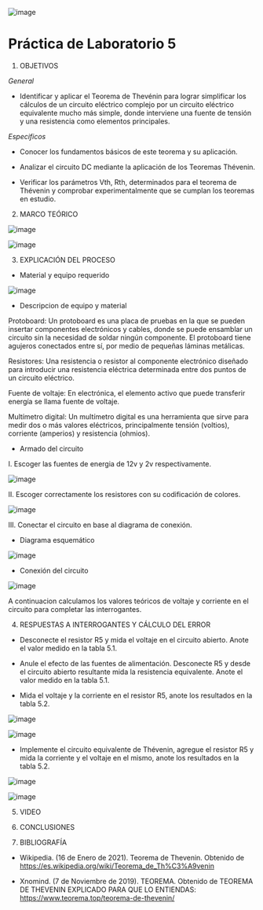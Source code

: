 ![image](https://user-images.githubusercontent.com/85137398/126711389-6d9a6260-111b-44c5-b987-e0450280a0ed.png)

# Práctica de Laboratorio 5

1. OBJETIVOS

*General*

- Identificar y aplicar el Teorema de Thevénin para lograr simplificar los cálculos de un circuito eléctrico complejo por un circuito eléctrico equivalente mucho más simple, donde interviene una fuente de tensión y una resistencia como elementos principales. 

*Especificos*

- Conocer los fundamentos básicos de este teorema y su aplicación.

-	Analizar el circuito DC mediante la aplicación de los Teoremas Thévenin.

- Verificar los parámetros Vth, Rth, determinados para el teorema de Thévenin y comprobar experimentalmente que se cumplan los teoremas en estudio.

2. MARCO TEÓRICO 

![image](https://user-images.githubusercontent.com/85137398/126720317-387940b3-100e-438a-910a-55da92db9395.png)

![image](https://user-images.githubusercontent.com/85137398/126720336-0185f413-ef95-4e48-a4da-9dfcb020b064.png)

3. EXPLICACIÓN DEL PROCESO

- Material y equipo requerido

![image](https://user-images.githubusercontent.com/85137398/126711871-887bb994-b9a3-4e91-a0fa-d39b9c8f00fe.png)

- Descripcion de equipo y material

Protoboard: Un protoboard es una placa de pruebas en la que se pueden insertar componentes electrónicos y cables, donde se puede ensamblar un circuito sin la necesidad de soldar ningún componente. El protoboard tiene agujeros conectados entre sí, por medio de pequeñas láminas metálicas.

Resistores: Una resistencia o resistor al componente electrónico diseñado para introducir una resistencia eléctrica determinada entre dos puntos de un circuito eléctrico.

Fuente de voltaje: En electrónica, el elemento activo que puede transferir energía se llama fuente de voltaje.

Multímetro digital: Un multímetro digital es una herramienta que sirve para medir dos o más valores eléctricos, principalmente tensión (voltios), corriente (amperios) y resistencia (ohmios).

- Armado del circuito

I. Escoger las fuentes de energia de 12v y 2v respectivamente.

![image](https://user-images.githubusercontent.com/85137398/126712173-b5eed82b-1ac2-4d58-94ac-165c9d803d35.png)

II. Escoger correctamente los resistores con su codificación de colores.

![image](https://user-images.githubusercontent.com/85137398/126712501-49310d2a-009d-4e41-b20b-c6d3001f56d0.png)

III. Conectar el circuito en base al diagrama de conexión.

- Diagrama esquemático

![image](https://user-images.githubusercontent.com/85137398/126712626-01e3c6fc-7ad0-487c-b38c-2824990f7526.png)

- Conexión del circuito

![image](https://user-images.githubusercontent.com/85137398/126714129-8d71b330-001d-4576-8079-8dc83c71f3c2.png)

A continuacion calculamos los valores teóricos de voltaje y corriente en el circuito para completar las interrogantes.

4. RESPUESTAS A INTERROGANTES Y CÁLCULO DEL ERROR

* Desconecte el resistor R5 y mida el voltaje en el circuito abierto. Anote el valor
medido en la tabla 5.1.
* Anule el efecto de las fuentes de alimentación. Desconecte R5 y desde el circuito
abierto resultante mida la resistencia equivalente. Anote el valor medido en la tabla 5.1.



* Mida el voltaje y la corriente en el resistor R5, anote los resultados en la tabla 5.2.

![image](https://user-images.githubusercontent.com/84390820/126746116-bd999a22-3aaa-4caf-b5c5-da3dd7a78ee7.png)

![image](https://user-images.githubusercontent.com/84390820/126747596-ce38bcf0-01d1-4d4d-acef-b4e2973595ea.png)

* Implemente el circuito equivalente de Thévenin, agregue el resistor R5 y mida la
corriente y el voltaje en el mismo, anote los resultados en la tabla 5.2.

![image](https://user-images.githubusercontent.com/84390820/126747627-098cbb3e-3ba4-45ab-9245-6e78ff7c432d.png)

![image](https://user-images.githubusercontent.com/84390820/126747676-fd82cd0a-3bc5-497a-8a55-8605dae5255b.png)

5. VIDEO

6. CONCLUSIONES

7. BIBLIOGRAFÍA

- Wikipedia. (16 de Enero de 2021). Teorema de Thevenin. Obtenido de https://es.wikipedia.org/wiki/Teorema_de_Th%C3%A9venin

- Xnomind. (7 de Noviembre de 2019). TEOREMA. Obtenido de TEOREMA DE THEVENIN EXPLICADO PARA QUE LO ENTIENDAS: https://www.teorema.top/teorema-de-thevenin/
